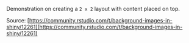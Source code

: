 Demonstration on creating a `2 x 2` layout with content placed on top. 

Source: [https://community.rstudio.com/t/background-images-in-shiny/12261](https://community.rstudio.com/t/background-images-in-shiny/12261)